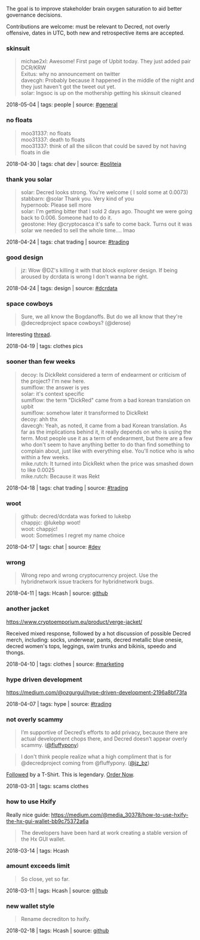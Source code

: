 The goal is to improve stakeholder brain oxygen saturation to aid better governance decisions.

Contributions are welcome: must be relevant to Decred, not overly offensive, dates in UTC, both new and retrospective items are accepted.

### skinsuit

> michae2xl: Awesome! First page of Upbit today. They just added pair DCR/KRW\
> Exitus: why no announcement on twitter\
> davecgh: Probably because it happened in the middle of the night and they just haven't got the tweet out yet.\
> solar: Ingsoc is up on the mothership getting his skinsuit cleaned

2018-05-04 | tags: people | source: [#general](https://decred.slack.com/archives/C0NRMDVMJ/p1525435978000087)

### no floats

> moo31337: no floats\
> moo31337: death to floats\
> moo31337: think of all the silicon that could be saved by not having floats in die

2018-04-30 | tags: chat dev | source: [#politeia](https://decred.slack.com/archives/C88HEA7DK/p1525099594000711)

### thank you solar

> solar: Decred looks strong. You're welcome ( I sold some at 0.0073)\
> stabbarn: @solar Thank you. Very kind of you\
> hypernoob: Please sell more\
> solar: I'm getting bitter that I sold 2 days ago. Thought we were going back to 0.006. Someone had to do it.\
> geostone: Hey @cryptocasca it's safe to come back. Turns out it was solar we needed to sell the whole time.... lmao

2018-04-24 | tags: chat trading | source: [#trading](https://decred.slack.com/archives/C3PBR19L4/p1524574137000299)

### good design

> jz: Wow @DZ's killing it with that block explorer design. If being aroused by dcrdata is wrong I don't wanna be right.

2018-04-24 | tags: design | source: [#dcrdata](https://decred.slack.com/archives/C9FVB2ZU6/p1524506961000076)

### space cowboys

> Sure, we all know the Bogdanoffs. But do we all know that they're @decredproject space cowboys? (@derose)

Interesting [thread](https://twitter.com/derose/status/986974110113845249).

2018-04-19 | tags: clothes pics

### sooner than few weeks

> decoy: Is DickRekt considered a term of endearment or criticism of the project?  I'm new here.\
> sumiflow: the answer is yes\
> solar: it's context specific\
> sumiflow: the term "DickRed" came from a bad korean translation on upbit\
> sumiflow: somehow later it transformed to DickRekt\
> decoy: ahh thx\
> davecgh: Yeah, as noted, it came from a bad Korean translation.  As far as the implications behind it, it really depends on who is using the term.  Most people use it as a term of endearment, but there are a few who don't seem to have anything better to do than find something to complain about, just like with everything else.  You'll notice who is who within a few weeks.\
> mike.rutch: It turned into DickRekt when the price was smashed down to like 0.0025\
> mike.rutch: Because it was Rekt

2018-04-18 | tags: chat trading | source: [#trading](https://decred.slack.com/archives/C3PBR19L4/p1524020948000211)

### woot

> github: decred/dcrdata was forked to lukebp\
> chappjc: @lukebp woot!\
> woot: chappjc!\
> woot: Sometimes I regret my name choice

2018-04-17 | tags: chat | source: [#dev](https://decred.slack.com/archives/C3PV890MD/p1523927638000132)

### wrong

> Wrong repo and wrong cryptocurrency project. Use the hybridnetwork issue trackers for hybridnetwork bugs.

2018-04-11 | tags: Hcash | source: [github](https://github.com/decred/dcrd/issues/1165)

### another jacket

https://www.cryptoemporium.eu/product/verge-jacket/

Received mixed response, followed by a hot discussion of possible Decred merch, including: socks, underwear, pants, decred metallic blue onesie, decred women's tops, leggings, swim trunks and bikinis, speedo and thongs.

2018-04-10 | tags: clothes | source: [#marketing](https://decred.slack.com/archives/C5HPHMFQF/p1523376370000105)

### hype driven development

https://medium.com/@ozgurgul/hype-driven-development-2196a8bf73fa

2018-04-07 | tags: hype | source: [#trading](https://decred.slack.com/archives/C3PBR19L4/p1523136284000024)

### not overly scammy

> I’m supportive of Decred’s efforts to add privacy, because there are actual development chops there, and Decred doesn’t appear overly scammy. ([@fluffypony](https://twitter.com/fluffypony/status/979983827643838464))

> I don't think people realize what a high compliment that is for @decredproject coming from @fluffypony. ([@jz_bz](https://twitter.com/jz_bz/status/980158995003568129))

[Followed](https://twitter.com/cryptograffiti/status/980160633478901760) by a T-Shirt. This is legendary. [Order Now](https://cryptograffiti.com/collections/mens-shirts/products/not-overly-scammy?variant=12571550777386).

2018-03-31 | tags: scams clothes

### how to use Hxify

Really nice guide: https://medium.com/@media_30378/how-to-use-hxify-the-hx-gui-wallet-bb9c75372a6a

> The developers have been hard at work creating a stable version of the Hx GUI wallet.

2018-03-14 | tags: Hcash

### amount exceeds limit

> So close, yet so far.

2018-03-11 | tags: Hcash | source: [github](https://github.com/decred/testnetfaucet/issues/26)

### new wallet style

> Rename decrediton to hxify.

2018-02-18 | tags: Hcash | source: [github](https://github.com/decred/decrediton/pull/1177)
